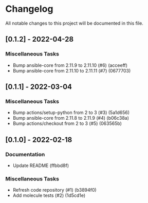 # Changelog
All notable changes to this project will be documented in this file.

## [0.1.2] - 2022-04-28

### Miscellaneous Tasks

- Bump ansible-core from 2.11.9 to 2.11.10 (#6) (acceeff)
- Bump ansible-core from 2.11.10 to 2.11.11 (#7) (0677703)

## [0.1.1] - 2022-03-04

### Miscellaneous Tasks

- Bump actions/setup-python from 2 to 3 (#3) (5a1d656)
- Bump ansible-core from 2.11.8 to 2.11.9 (#4) (b06c38a)
- Bump actions/checkout from 2 to 3 (#5) (063565b)

## [0.1.0] - 2022-02-18

### Documentation

- Update README (ffbbd8f)

### Miscellaneous Tasks

- Refresh code repository (#1) (b3894f0)
- Add molecule tests (#2) (1d5cd1e)

<!-- generated by git-cliff -->

